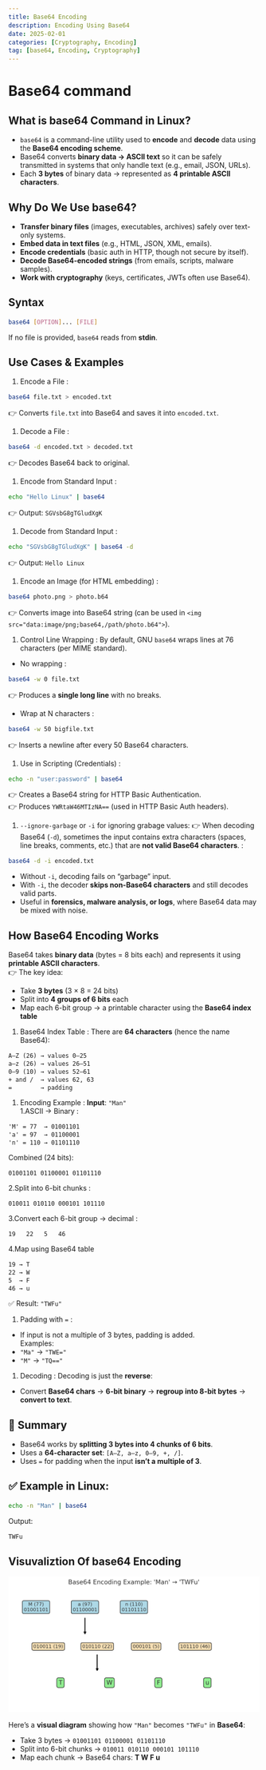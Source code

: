```yaml
---
title: Base64 Encoding
description: Encoding Using Base64
date: 2025-02-01
categories: [Cryptography, Encoding]
tag: [base64, Encoding, Cryptography]
---
```


# Base64 command

## What is base64 Command in Linux?

- `base64` is a command-line utility used to **encode** and **decode** data using the **Base64 encoding scheme**.
- Base64 converts **binary data → ASCII text** so it can be safely transmitted in systems that only handle text (e.g., email, JSON, URLs).
- Each **3 bytes** of binary data → represented as **4 printable ASCII characters**.

## Why Do We Use base64?

- **Transfer binary files** (images, executables, archives) safely over text-only systems.
- **Embed data in text files** (e.g., HTML, JSON, XML, emails).
- **Encode credentials** (basic auth in HTTP, though not secure by itself).
- **Decode Base64-encoded strings** (from emails, scripts, malware samples).
- **Work with cryptography** (keys, certificates, JWTs often use Base64).

## Syntax
```bash
base64 [OPTION]... [FILE]
```
If no file is provided, `base64` reads from **stdin**.

## Use Cases & Examples

1. Encode a File
: 
```bash
base64 file.txt > encoded.txt
```
👉 Converts `file.txt` into Base64 and saves it into `encoded.txt`.

1. Decode a File
: 
```bash
base64 -d encoded.txt > decoded.txt
```
👉 Decodes Base64 back to original.

1. Encode from Standard Input
: 
```bash
echo "Hello Linux" | base64
```
👉 Output: `SGVsbG8gTGludXgK`

1. Decode from Standard Input
: 
```bash
echo "SGVsbG8gTGludXgK" | base64 -d
```
👉 Output: `Hello Linux`

1. Encode an Image (for HTML embedding)
: 
```bash
base64 photo.png > photo.b64
```
👉 Converts image into Base64 string (can be used in `<img src="data:image/png;base64,/path/photo.b64">`).

1. Control Line Wrapping
: 
By default, GNU `base64` wraps lines at 76 characters (per MIME standard).
- No wrapping
: 
```bash
base64 -w 0 file.txt
```
👉 Produces a **single long line** with no breaks.
- Wrap at N characters
: 
```bash
base64 -w 50 bigfile.txt
```
👉 Inserts a newline after every 50 Base64 characters.

1. Use in Scripting (Credentials)
: 
```bash
echo -n "user:password" | base64
```
👉 Creates a Base64 string for HTTP Basic Authentication.<br>
👉 Produces `YWRtaW46MTIzNA==` (used in HTTP Basic Auth headers).

1. `--ignore-garbage` or `-i` for ignoring grabage values:
👉 When decoding Base64 (`-d`), sometimes the input contains extra characters (spaces, line breaks, comments, etc.) that are **not valid Base64 characters**.
: 
```bash
base64 -d -i encoded.txt
```
- Without `-i`, decoding fails on “garbage” input.
- With `-i`, the decoder **skips non-Base64 characters** and still decodes valid parts.
- Useful in **forensics, malware analysis, or logs**, where Base64 data may be mixed with noise.



## How Base64 Encoding Works

Base64 takes **binary data** (bytes = 8 bits each) and represents it using **printable ASCII characters**.
<br>
👉 The key idea:

- Take **3 bytes** (3 × 8 = 24 bits)
- Split into **4 groups of 6 bits** each
- Map each 6-bit group → a printable character using the **Base64 index table**

1. Base64 Index Table
: 
There are **64 characters** (hence the name Base64):
```text
A–Z (26) → values 0–25  
a–z (26) → values 26–51  
0–9 (10) → values 52–61  
+ and /  → values 62, 63
=        → padding
```

1. Encoding Example
: 
**Input**: `"Man"`<br>
1.ASCII → Binary
: 
```text
'M' = 77  → 01001101  
'a' = 97  → 01100001  
'n' = 110 → 01101110
```
Combined (24 bits):
```text
01001101 01100001 01101110
```
2.Split into 6-bit chunks
: 
```text
010011 010110 000101 101110
```
3.Convert each 6-bit group → decimal
: 
```text
19   22   5   46
```
4.Map using Base64 table
```text
19 → T  
22 → W  
5  → F  
46 → u
```
✅ Result: `"TWFu"`


1. Padding with `=`
: 
- If input is not a multiple of 3 bytes, padding is added.<br>
Examples:
- `"Ma"` → `"TWE="`
- `"M"` → `"TQ=="`

1. Decoding
: 
Decoding is just the **reverse**:
- Convert **Base64 chars** → **6-bit binary** → **regroup into 8-bit bytes** → **convert to text**.

## 🔹 Summary

- Base64 works by **splitting 3 bytes into 4 chunks of 6 bits**.
- Uses a **64-character set**: `[A–Z, a–z, 0–9, +, /]`.
- Uses `=` for padding when the input **isn’t a multiple of 3**.

## ✅ Example in Linux:

```bash
echo -n "Man" | base64
```
Output: 
```bash
TWFu
```

## Visuvaliztion Of base64 Encoding

![base63 visual](/posts/Cryptography/base64visual)

Here’s a **visual diagram** showing how `"Man"` becomes `"TWFu"` in **Base64**: <br>
- Take 3 bytes → `01001101 01100001 01101110`
- Split into 6-bit chunks → `010011 010110 000101 101110`
- Map each chunk → Base64 chars: **T W F u**
